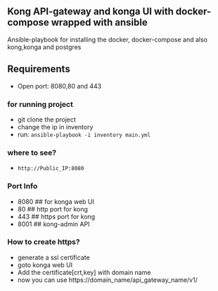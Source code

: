 ## Kong API-gateway and konga UI with docker-compose wrapped with ansible
Ansible-playbook for installing the docker, docker-compose and also kong,konga and postgres

## Requirements
  - Open port: 8080,80 and 443

### for running project
  - git clone the project
  - change the ip in inventory
  - run: `ansible-playbook -i inventory main.yml`
### where to see?
  - `http://Public_IP:8080`
### Port Info
  - 8080 ## for konga web UI
  - 80 ## http port for kong
  - 443 ## https port for kong
  - 8001 ## kong-admin API
### How to create https?
  - generate a ssl certificate
  - goto konga web UI
  - Add the certificate[crt,key] with domain name 
  - now you can use https://domain_name/api_gateway_name/v1/
